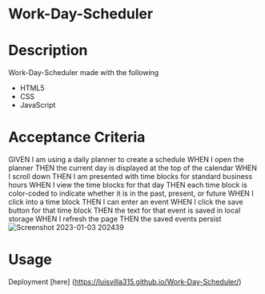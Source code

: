 # Work-Day-Scheduler

# Description
Work-Day-Scheduler made with the following 
- HTML5
- CSS
- JavaScript

# Acceptance Criteria
GIVEN I am using a daily planner to create a schedule
WHEN I open the planner
THEN the current day is displayed at the top of the calendar
WHEN I scroll down
THEN I am presented with time blocks for standard business hours
WHEN I view the time blocks for that day
THEN each time block is color-coded to indicate whether it is in the past, present, or future
WHEN I click into a time block
THEN I can enter an event
WHEN I click the save button for that time block
THEN the text for that event is saved in local storage
WHEN I refresh the page
THEN the saved events persist
![Screenshot 2023-01-03 202439](https://user-images.githubusercontent.com/107729218/210484418-4a4db4f4-ea31-4047-bfc3-eb833f578425.png)
# Usage
Deployment [here]
(https://luisvilla315.github.io/Work-Day-Scheduler/)
